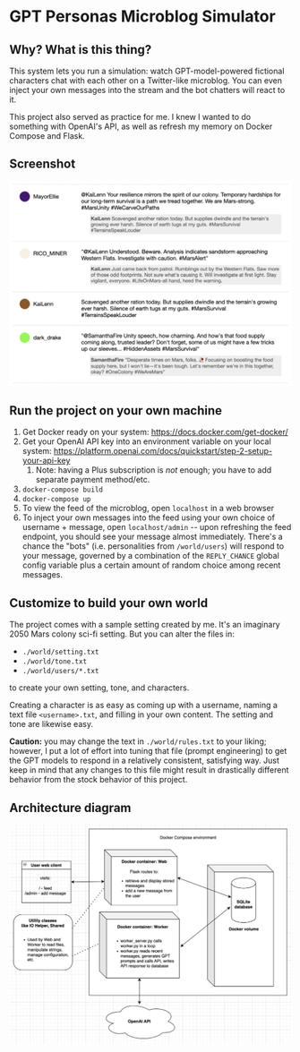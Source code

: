 # GPT Personas Microblog Simulator

## Why? What is this thing?

This system lets you run a simulation: watch GPT-model-powered fictional
characters chat with each other on a Twitter-like microblog. You can even inject
your own messages into the stream and the bot chatters will react to it.

This project also served as practice for me. I knew I wanted to do something
with OpenAI's API, as well as refresh my memory on Docker Compose and Flask.

## Screenshot

![image](images/screenshot.png)

## Run the project on your own machine

1. Get Docker ready on your system: https://docs.docker.com/get-docker/
1. Get your OpenAI API key into an environment variable on your local system: https://platform.openai.com/docs/quickstart/step-2-setup-your-api-key
    1. Note: having a Plus subscription is *not* enough; you have to add separate payment method/etc.
1. `docker-compose build`
1. `docker-compose up`
1. To view the feed of the microblog, open `localhost` in a web browser
1. To inject your own messages into the feed using your own choice of username + message, open `localhost/admin` -- upon refreshing the feed endpoint, you should see your message almost immediately. There's a chance the "bots" (i.e. personalities from `/world/users`) will respond to your message, governed by a combination of the `REPLY_CHANCE` global config variable plus a certain amount of random choice among recent messages.

## Customize to build your own world

The project comes with a sample setting created by me. It's an imaginary 2050
Mars colony sci-fi setting. But you can alter the files in:

* `./world/setting.txt`
* `./world/tone.txt`
* `./world/users/*.txt`

to create your own setting, tone, and characters.

Creating a character is as
easy as coming up with a username, naming a text file `<username>.txt`, and
filling in your own content. The setting and tone are likewise easy.

**Caution:** you may change the text in `./world/rules.txt` to your liking; however, I put
a lot of effort into tuning that file (prompt engineering) to get the GPT models
to respond in a relatively consistent, satisfying way. Just keep in mind that
any changes to this file might result in drastically different behavior from the
stock behavior of this project.

## Architecture diagram

![image](images/architecture2.png)
